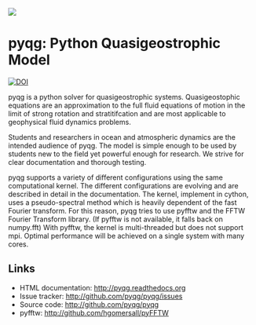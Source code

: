 ![](https://github.com/pyqg/pyqg/blob/master/docs/_static/vortex_rollup.png)

# pyqg: Python Quasigeostrophic Model #
[![DOI](https://zenodo.org/badge/14957/pyqg/pyqg.svg)](https://zenodo.org/badge/latestdoi/14957/pyqg/pyqg)

pyqg is a python solver for quasigeostrophic systems. Quasigeostophic
equations are an approximation to the full fluid equations of motion in
the limit of strong rotation and stratitifcation and are most applicable
to geophysical fluid dynamics problems.

Students and researchers in ocean and atmospheric dynamics are the intended
audience of pyqg. The model is simple enough to be used by students new to
the field yet powerful enough for research. We strive for clear documentation
and thorough testing.

pyqg supports a variety of different configurations using the same
computational kernel. The different configurations are evolving and are
described in detail in the documentation. The kernel, implement in cython,
uses a pseudo-spectral method which is heavily dependent of the fast Fourier
transform. For this reason, pyqg tries to use pyfftw and the FFTW Fourier
Transform library. (If pyfftw is not available, it falls back on numpy.fft)
With pyfftw, the kernel is multi-threaded but does not support mpi. Optimal
performance will be achieved on a single system with many cores.

Links
-----

- HTML documentation: http://pyqg.readthedocs.org
- Issue tracker: http://github.com/pyqg/pyqg/issues
- Source code: http://github.com/pyqg/pyqg
- pyfftw: http://github.com/hgomersall/pyFFTW
